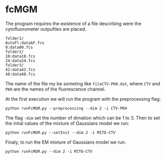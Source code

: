# fcMGM

The program requires the existence of a file descirbing were the cytofluorometer outpufiles are placed. 

```
folder1/
AutoFl:dataAF.fcs
0:data00.fcs
folder2/
18:data18.fcs
24:data24.fcs
folder3/
42:data42.fcs
48:data48.fcs
```
The name of the file my be someting like `fileCTV-PKH.dat`, where `CTV` and `PKH` are the names of the fluorescence channel.

At the first execution we will run the program with the preprocessing flag:
```
python runFcMGM.py --preprocessing --dim 2 -i CTV-PKH
```
The flag `-dim` set the number of dimation which can be 1 to 3.
Then to set the inital values of the mixture of Gaussians model we run:
```
python runFcMGM.py --setInit --dim 2 -i MITO-CTV
```
Finaly, to run the EM mixture of Gaussians model we run:
```
python runFcMGM.py --dim 2 -i MITO-CTV
```

